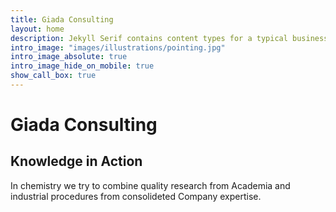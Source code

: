 ```yaml
---
title: Giada Consulting
layout: home
description: Jekyll Serif contains content types for a typical business website. The theme is fully responsive, blazing fast and artfully illustrated.
intro_image: "images/illustrations/pointing.jpg"
intro_image_absolute: true
intro_image_hide_on_mobile: true
show_call_box: true
---
```


# Giada Consulting 
## Knowledge in Action ##

In chemistry we try to combine quality research from Academia and industrial procedures from consolideted Company expertise.
